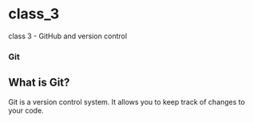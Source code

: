 # class_3

class 3 - GitHub and version control

### Git

## What is Git?

Git is a version control system. It allows you to keep track of changes to your code.
